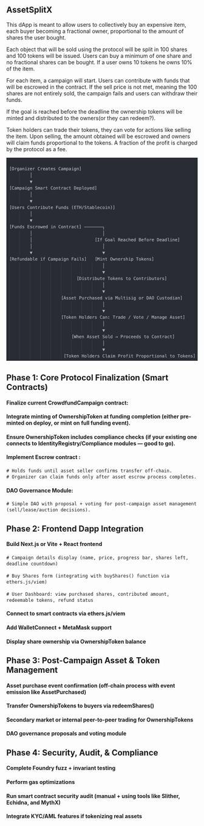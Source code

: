 ## AssetSplitX

This dApp is meant to allow users to collectively buy an expensive item, each buyer becoming a fractional owner, proportional to the 
amount of shares the user bought. 

Each object that will be sold using the protocol will be split in 100 shares and 100 tokens will be issued. Users can buy a minimum of one
share and no fractional shares can be bought. If a user owns 10 tokens he owns 10% of the item.

For each item, a campaign will start. Users can contribute with funds that will be escrowed in the contract. If the sell price is not met,
meaning the 100 shares are not entirely sold, the campaign fails and users can withdraw their funds. 

If the goal is reached before the deadline the ownership tokens will be minted and distributed to the owners(or they can redeem?).

Token holders can trade their tokens, they can vote for actions like selling the item. Upon selling, the amount obtained will be escrowed and owners will claim funds proportional to the tokens. A fraction of the profit is charged by the protocol as a fee.


![alt text](image.png)

## Phase 1: Core Protocol Finalization (Smart Contracts)

#### Finalize current CrowdfundCampaign contract:

#### Integrate minting of OwnershipToken at funding completion (either pre-minted on deploy, or mint on full funding event).

#### Ensure OwnershipToken includes compliance checks (if your existing one connects to IdentityRegistry/Compliance modules — good to go).

#### Implement Escrow contract :
    # Holds funds until asset seller confirms transfer off-chain.
    # Organizer can claim funds only after asset escrow process completes.

#### DAO Governance Module:

    # Simple DAO with proposal + voting for post-campaign asset management (sell/lease/auction decisions).

## Phase 2: Frontend Dapp Integration

#### Build Next.js or Vite + React frontend

    # Campaign details display (name, price, progress bar, shares left, deadline countdown)

    # Buy Shares form (integrating with buyShares() function via ethers.js/viem)

    # User Dashboard: view purchased shares, contributed amount, redeemable tokens, refund status

#### Connect to smart contracts via ethers.js/viem

#### Add WalletConnect + MetaMask support

#### Display share ownership via OwnershipToken balance

## Phase 3: Post-Campaign Asset & Token Management

#### Asset purchase event confirmation (off-chain process with event emission like AssetPurchased)

#### Transfer OwnershipTokens to buyers via redeemShares()

#### Secondary market or internal peer-to-peer trading for OwnershipTokens

#### DAO governance proposals and voting module

## Phase 4: Security, Audit, & Compliance

#### Complete Foundry fuzz + invariant testing
#### Perform gas optimizations
#### Run smart contract security audit (manual + using tools like Slither, Echidna, and MythX)
#### Integrate KYC/AML features if tokenizing real assets

